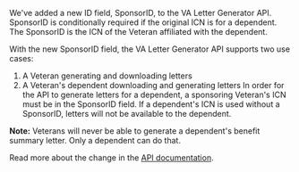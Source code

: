 We've added a new ID field, SponsorID, to the VA Letter Generator API. SponsorID is conditionally required if the original ICN is for a dependent. The SponsorID is the ICN of the Veteran affiliated with the dependent.

With the new SponsorID field, the VA Letter Generator API supports two use cases:
1) A Veteran generating and downloading letters
2) A Veteran's dependent downloading and generating letters
In order for the API to generate letters for a dependent, a sponsoring Veteran's ICN must be in the SponsorID field. If a dependent's ICN is used without a SponsorID, letters will not be available to the dependent.


**Note:** Veterans will never be able to generate a dependent's benefit summary letter. Only a dependent can do that.

Read more about the change in the [API documentation](https://developer.va.gov/explore/api/va-letter-generator/docs?version=current). 
